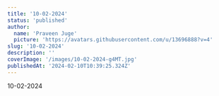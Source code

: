 ```yaml
---
title: '10-02-2024'
status: 'published'
author:
  name: 'Praveen Juge'
  picture: 'https://avatars.githubusercontent.com/u/13696888?v=4'
slug: '10-02-2024'
description: ''
coverImage: '/images/10-02-2024-g4MT.jpg'
publishedAt: '2024-02-10T10:39:25.324Z'
---
```


10-02-2024